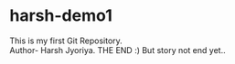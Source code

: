 # harsh-demo1
This is my first Git Repository.
<br>
Author- Harsh Jyoriya.
THE END :)
But story not end yet..
